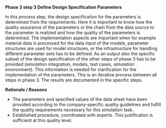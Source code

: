 **Phase 3 step 3 Define Design Specification Parameters**

In this process step, the design specification for the parameters is determined from the requirements. Here it is important to know how the quality assurance of the parameters or the chain from the data source to the parameter is realized and how the quality of the parameters is determined. The implementation aspects are important when for example material data is processed for the data input of the models, parameter structures are used for model structures, or the infrastructure for handling different parameter sets has to be defined.
As an output also the specific subset of the design specification of the other steps of phase 3 has to be provided (simulation integration, models, test cases, simulation environment). This information is needed for clarification for the implementation of the parameters. This is an iterative process between all steps in phase 3. The results are documented in the specific steps.

**Rationale / Reasons**
- The parameters and specified values of the data sheet have been provided according to the company-specific quality guidelines and fulfill the quality requirements necessary for this simulation task.
- Established procedure, coordinated with experts. This justification is sufficient at this quality level.
